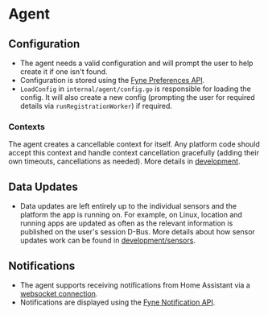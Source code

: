 <!--
 Copyright (c) 2023 Joshua Rich <joshua.rich@gmail.com>

 This software is released under the MIT License.
 https://opensource.org/licenses/MIT
-->

# Agent

## Configuration

- The agent needs a valid configuration and will prompt the user to help create
  it if one isn't found.
- Configuration is stored using the [Fyne Preferences
  API](https://developer.fyne.io/explore/preferences).
- `LoadConfig` in `internal/agent/config.go` is responsible for loading the
  config. It will also create a new config (prompting the user for required
  details via `runRegistrationWorker`) if required.

### Contexts

The agent creates a cancellable context for itself. Any platform code should
accept this context and handle context cancellation gracefully (adding their own
timeouts, cancellations as needed). More details in [development](development.md).

## Data Updates

- Data updates are left entirely up to the individual sensors and the platform
  the app is running on. For example, on Linux, location and running apps are
  updated as often as the relevant information is published on the user's
  session D-Bus. More details about how sensor updates work can be found in
  [development/sensors](development/sensors.md).

## Notifications

- The agent supports receiving notifications from Home Assistant via a
  [websocket
  connection](https://developers.home-assistant.io/docs/api/native-app-integration/notifications#enabling-websocket-push-notifications).
- Notifications are displayed using the [Fyne Notification
  API](https://developer.fyne.io/api/v2.3/notification.html).
